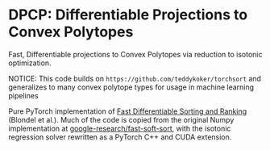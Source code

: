 # DPCP: Differentiable Projections to Convex Polytopes

Fast, Differentiable projections to Convex Polytopes via reduction to isotonic optimization.

NOTICE: This code builds on `https://github.com/teddykoker/torchsort` and generalizes 
to many convex polytope types for usage in machine learning pipelines

Pure PyTorch implementation of [Fast Differentiable Sorting and
Ranking](https://arxiv.org/abs/2002.08871) (Blondel et al.). Much of the code is
copied from the original Numpy implementation at
[google-research/fast-soft-sort](https://github.com/google-research/fast-soft-sort),
with the isotonic regression solver rewritten as a PyTorch C++ and CUDA
extension.
